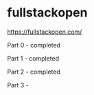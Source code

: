 # fullstackopen 

https://fullstackopen.com/

Part 0 - completed

Part 1 - completed

Part 2 - completed

Part 3 - 
